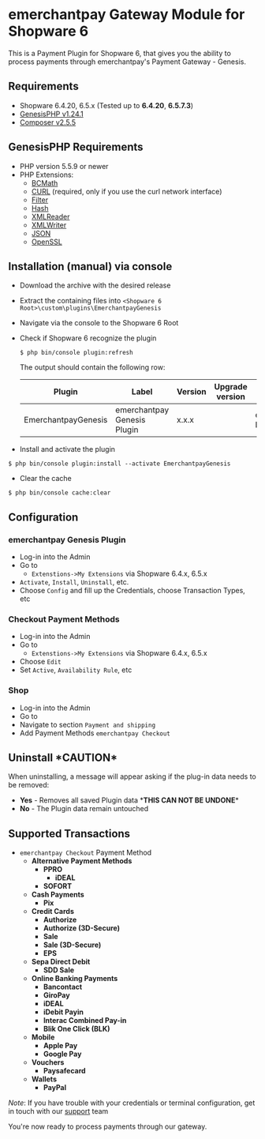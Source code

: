 emerchantpay Gateway Module for Shopware 6
=============================

This is a Payment Plugin for Shopware 6, that gives you the ability to process payments through emerchantpay's Payment Gateway - Genesis.

Requirements
------------

* Shopware 6.4.20, 6.5.x (Tested up to __6.4.20__, __6.5.7.3__)
* [GenesisPHP v1.24.1](https://github.com/GenesisGateway/genesis_php/releases/tag/1.24.1)
* [Composer v2.5.5](https://github.com/composer/composer/releases/tag/2.5.5)

GenesisPHP Requirements
------------

* PHP version 5.5.9 or newer
* PHP Extensions:
    * [BCMath](https://php.net/bcmath)
    * [CURL](https://php.net/curl) (required, only if you use the curl network interface)
    * [Filter](https://php.net/filter)
    * [Hash](https://php.net/hash)
    * [XMLReader](https://php.net/xmlreader)
    * [XMLWriter](https://php.net/xmlwriter)
    * [JSON](https://www.php.net/manual/en/book.json)
    * [OpenSSL](https://www.php.net/manual/en/book.openssl.php)

Installation (manual) via console
---------------------
* Download the archive with the desired release
* Extract the containing files into `<Shopware 6 Root>\custom\plugins\EmerchantpayGenesis`
* Navigate via the console to the Shopware 6 Root
* Check if Shopware 6 recognize the plugin

  ```$ php bin/console plugin:refresh```

  The output should contain the following row:

  | Plugin | Label | Version | Upgrade version | Author | Installed | Active | Upgradeable |
  | --- | --- | --- | --- | --- | --- | --- | --- |
  | EmerchantpayGenesis | emerchantpay Genesis Plugin | x.x.x |  | emerchantpay Ltd | No | No | No |

* Install and activate the plugin

```$ php bin/console plugin:install --activate EmerchantpayGenesis```

* Clear the cache

```$ php bin/console cache:clear```

Configuration
---------------------
### emerchantpay Genesis Plugin
* Log-in into the Admin
* Go to
  * `Extenstions->My Extensions` via Shopware 6.4.x, 6.5.x
* `Activate`, `Install`, `Uninstall`, etc.
* Choose `Config` and fill up the Credentials, choose Transaction Types, etc

### Checkout Payment Methods
* Log-in into the Admin
* Go to
  * `Extenstions->My Extensions` via Shopware 6.4.x, 6.5.x
* Choose `Edit`
* Set `Active`, `Availability Rule`, etc

### Shop
* Log-in into the Admin
* Go to <Your Shop>
* Navigate to section `Payment and shipping`
* Add Payment Methods `emerchantpay Checkout`

Uninstall \*CAUTION\*
---------------------
When uninstalling, a message will appear asking if the plug-in data needs to be removed:
* **Yes** - Removes all saved Plugin data \***THIS CAN NOT BE UNDONE**\*
* **No** - The Plugin data remain untouched

Supported Transactions
---------------------
* ```emerchantpay Checkout``` Payment Method
  * __Alternative Payment Methods__
    * __PPRO__
      * __iDEAL__
    * __SOFORT__
  * __Cash Payments__
    * __Pix__
  * __Credit Cards__
    * __Authorize__
    * __Authorize (3D-Secure)__
    * __Sale__
    * __Sale (3D-Secure)__
    * __EPS__
  * __Sepa Direct Debit__
    * __SDD Sale__
  * __Online Banking Payments__
    * __Bancontact__
    * __GiroPay__
    * __iDEAL__
    * __iDebit Payin__
    * __Interac Combined Pay-in__
    * __Blik One Click (BLK)__
  * __Mobile__
    * __Apple Pay__
    * __Google Pay__
  * __Vouchers__
    * __Paysafecard__
  * __Wallets__
    * __PayPal__ 

_Note_: If you have trouble with your credentials or terminal configuration, get in touch with our [support] team

You're now ready to process payments through our gateway.

[support]: mailto:tech-support@emerchantpay.com

